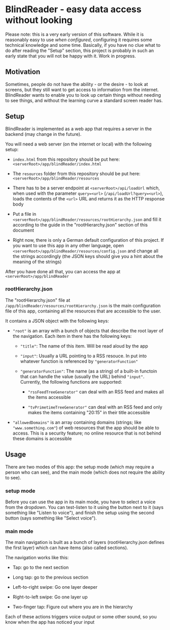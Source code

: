 # BlindReader - easy data access without looking

Please note: this is a very early version of this software. While it is reasonably easy to use *when configured*, configuring it requires some technical knowledge and some time. Basically, if you have no clue what to do after reading the "Setup" section, this project is probably in such an early state that you will not be happy with it. Work in progress.

## Motivation

Sometimes, people do not have the ability - or the desire - to look at screens, but they still want to get access to information from the internet. BlindReader wants to enable you to look up certain things without needing to see things, and without the learning curve a standard screen reader has.

## Setup

BlindReader is implemented as a web app that requires a server in the backend (may change in the future).

You will need a web server (on the internet or local) with the following setup:

* `index.html` from this repository should be put here: `<serverRoot>/app/blindReader/index.html`

* The `resources` folder from this repository should be put here: `<serverRoot>/app/blindReader/resources`

* There has to be a server endpoint at `<serverRoot>/api/loadUrl` which, when used with the parameter `query=<url>` (`/api/loadUrl?query=<url>`), loads the contents of the `<url>` URL and returns it as the HTTP response body

* Put a file in `<serverRoot>/app/blindReader/resources/rootHierarchy.json` and fill it according to the guide in the "rootHierarchy.json" section of this document

* Right now, there is only a German default configuration of this project. If you want to use this app in any other language, open `<serverRoot>/app/blindReader/resources/config.json` and change all the strings accordingly (the JSON keys should give you a hint about the meaning of the strings)

After you have done all that, you can access the app at `<serverRoot>/app/blindReader`

### rootHierarchy.json

The "rootHierarchy.json" file at `/app/blindReader/resources/rootHierarchy.json` is the main configuration file of this app, containing all the resources that are accessible to the user.

It contains a JSON object with the following keys:

* `"root"` is an array with a bunch of objects that describe the root layer of the navigation. Each item in there has the following keys:
  
  * `"title"`: The name of this item. Will be read aloud by the app
  
  * `"input"`: Usually a URL pointing to a RSS resouce. In put into whatever function is referenced by `"generatorFunction"`
  
  * `"generatorFunction"`: The name (as a string) of a built-in functoin that can handle the value (usually the URL) behind `"input"`. Currently, the following functions are supported:
    
    * `"rssFeedTreeGenerator"` can deal with an RSS feed and makes all the items accessible
    
    * `"tvPrimetimeTreeGenerator"` can deal with an RSS feed and only makes the items containing "20:15" in their title accessible

* `"allowedDomains"` is an array containing domains (strings; like `"www.something.com"`) of web resources that the app should be able to access. This is a security feature; no online resource that is not behind these domains is accessible

## Usage

There are two modes of this app: the setup mode (which may require a person who can see), and the main mode (which does not require the ability to see).

### setup mode

Before you can use the app in its main mode, you have to select a voice from the dropdown. You can test-listen to it using the button next to it (says something like "Listen to voice"), and finish the setup using the second button (says something like "Select voice").

### main mode

The main navigation is built as a bunch of layers (rootHierarchy.json defines the first layer) which can have items (also called sections).

The navigation works like this:

* Tap: go to the next section

* Long tap: go to the previous section

* Left-to-right swipe: Go one layer deeper

* Right-to-left swipe: Go one layer up

* Two-finger tap: Figure out where you are in the hierarchy

Each of these actions triggers voice output or some other sound, so you know when the app has noticed your input
